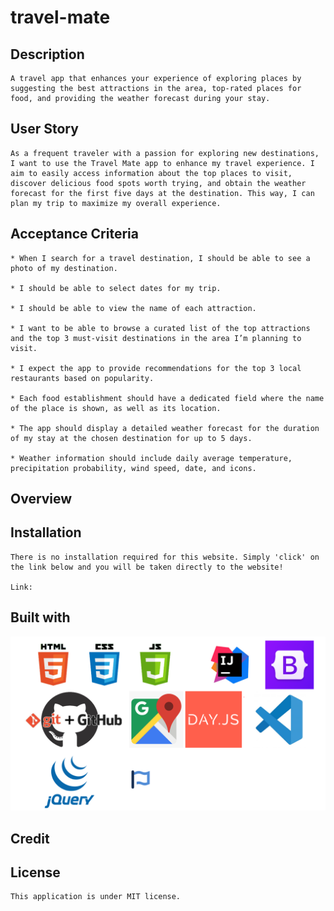 # travel-mate

## Description

    A travel app that enhances your experience of exploring places by suggesting the best attractions in the area, top-rated places for food, and providing the weather forecast during your stay.

## User Story

    As a frequent traveler with a passion for exploring new destinations, I want to use the Travel Mate app to enhance my travel experience. I aim to easily access information about the top places to visit, discover delicious food spots worth trying, and obtain the weather forecast for the first five days at the destination. This way, I can plan my trip to maximize my overall experience.

## Acceptance Criteria

    * When I search for a travel destination, I should be able to see a photo of my destination.

    * I should be able to select dates for my trip.

    * I should be able to view the name of each attraction.

    * I want to be able to browse a curated list of the top attractions and the top 3 must-visit destinations in the area I’m planning to visit.

    * I expect the app to provide recommendations for the top 3 local restaurants based on popularity.

    * Each food establishment should have a dedicated field where the name of the place is shown, as well as its location.

    * The app should display a detailed weather forecast for the duration of my stay at the chosen destination for up to 5 days.

    * Weather information should include daily average temperature, precipitation probability, wind speed, date, and icons.

## Overview


## Installation

    There is no installation required for this website. Simply 'click' on the link below and you will be taken directly to the website!

    Link: 


## Built with

![Alt text](<assets/images/logos-tec.png>)

## Credit




## License

    This application is under MIT license.